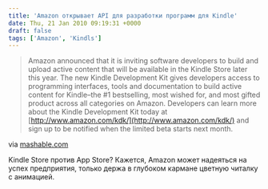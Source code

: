 ```yaml
---
title: 'Amazon открывает API для разработки программ для Kindle'
date: Thu, 21 Jan 2010 09:19:31 +0000
draft: false
tags: ['Amazon', 'Kindls']
---
```


> Amazon announced that it is inviting software developers to build and upload active content that will be available in the Kindle Store later this year. The new Kindle Development Kit gives developers access to programming interfaces, tools and documentation to build active content for Kindle–the #1 bestselling, most wished for, and most gifted product across all categories on Amazon. Developers can learn more about the Kindle Development Kit today at [http://www.amazon.com/kdk/](http://www.amazon.com/kdk/) and sign up to be notified when the limited beta starts next month.

via [mashable.com](http://mashable.com/2010/01/21/kindle-app-store/)

Kindle Store против App Store? Кажется, Amazon может надеяться на успех предприятия, только держа в глубоком кармане цветную читалку с анимацией.